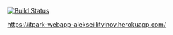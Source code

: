 [![Build Status](https://travis-ci.org/AlekseiILitvinov/HomeworkWebApp.svg?branch=master)](https://travis-ci.org/AlekseiILitvinov/HomeworkWebApp)

https://itpark-webapp-alekseiilitvinov.herokuapp.com/
